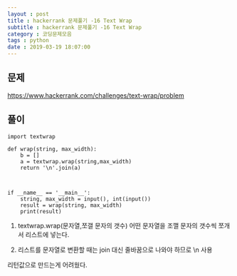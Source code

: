 ```yaml
---
layout : post
title : hackerrank 문제풀기 -16 Text Wrap
subtitle : hackerrank 문제풀기 -16 Text Wrap
category : 코딩문제모음
tags : python
date : 2019-03-19 18:07:00
---
```


## 문제

https://www.hackerrank.com/challenges/text-wrap/problem

## 풀이

~~~
import textwrap

def wrap(string, max_width):
    b = []
    a = textwrap.wrap(string,max_width)
    return '\n'.join(a)



if __name__ == '__main__':
    string, max_width = input(), int(input())
    result = wrap(string, max_width)
    print(result)
~~~

1. textwrap.wrap(문자열,쪼갤 문자의 갯수)
어떤 문자열을 조깰 문자의 갯수씩 쪼개서 리스트에 넣는다.

2. 리스트를 문자열로 변환할 때는 join 대신 줄바꿈으로 나와야 하므로 \n 사용

리턴값으로 만드는게 어려웠다.
